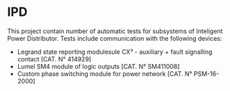 # IPD
This project contain number of automatic tests for subsystems of Inteligent Power Distributor. 
Tests include communication with the following devices:
- Legrand state reporting modulesule CX³ - auxiliary + fault signalling contact [CAT. N° 414929]
- Lumel SM4 module of logic outputs [CAT. N° SM411008]
- Custom phase switching module for power network [CAT. N° PSM-16-2000]
